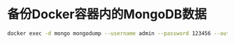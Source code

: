 # 备份Docker容器内的MongoDB数据
``` sh
docker exec -d mongo mongodump --username admin --password 123456 --authenticationDatabase admin --db maker --out /backup
```